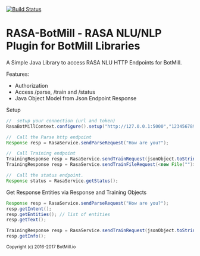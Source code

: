[![Build Status](https://travis-ci.org/BotMill/rasa-botmill-plugin.svg?branch=master)](https://travis-ci.org/BotMill/rasa-botmill-plugin)

# RASA-BotMill - RASA NLU/NLP Plugin for BotMill Libraries

A Simple Java Library to access RASA NLU HTTP Endpoints for BotMill.

Features:

- Authorization
- Access /parse, /train and /status
- Java Object Model from Json Endpoint Response

Setup

```java
//	setup your connection (url and token)
RasaBotMillContext.configure().setup("http://127.0.0.1:5000","123456789");

//	Call the Parse http endpoint
Response resp = RasaService.sendParseRequest("How are you?");

//	Call Training endpoint
TrainingResponse resp = RasaService.sendTrainRequest(jsonObject.toString()); 
TrainingResponse resp = RasaService.sendTrainFileRequest(<new File("")>);

//	Call the status endpoint.
Response status = RasaService.getStatus(); 
```

Get Response Entities via Response and Training Objects
```java
Response resp = RasaService.sendParseRequest("How are you?");
resp.getIntent();
resp.getEntities(); // list of entities
resp.getText();

TrainingResponse resp = RasaService.sendTrainRequest(jsonObject.toString()); 
resp.getInfo();
```

<sub>Copyright (c) 2016-2017 BotMill.io</sub>
